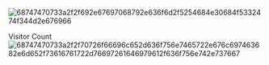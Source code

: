 
![68747470733a2f2f692e67697068792e636f6d2f5254684e30684f5332474f344d2e676966](https://user-images.githubusercontent.com/111990725/187676260-41e26431-6141-4d3c-9a18-8763558d56ed.gif)

Visitor Count                     
![68747470733a2f2f70726f66696c652d636f756e7465722e676c697463682e6d652f73616761722d76697261646979612f636f756e742e737667](https://user-images.githubusercontent.com/111990725/187689884-f31d7b80-b30e-4eb4-81c0-83d6ab69e4a1.svg)
